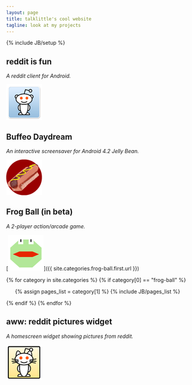 ```yaml
---
layout: page
title: talklittle's cool website
tagline: look at my projects
---
```

{% include JB/setup %}

## reddit is fun

*A reddit client for Android.*

[![reddit is fun logo](assets/images/redditisfun96.png)](reddit-is-fun)

## Buffeo Daydream

*An interactive screensaver for Android 4.2 Jelly Bean.*

[![Buffeo logo](assets/images/buffeo96.png)](buffeo-daydream)

## Frog Ball (in beta)

*A 2-player action/arcade game.*

[![Frog Ball logo](assets/images/frogball96.png)]({{ site.categories.frog-ball.first.url }})

{% for category in site.categories %}
{% if category[0] == "frog-ball" %}
<ul>
  {% assign pages_list = category[1] %}
  {% include JB/pages_list %}
</ul>
{% endif %}
{% endfor %}

## aww: reddit pictures widget

*A homescreen widget showing pictures from reddit.*

[![reddit aww logo](assets/images/awwicon.png)](aww-reddit)

